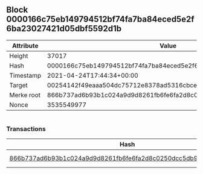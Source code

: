 ## Block 0000166c75eb149794512bf74fa7ba84eced5e2f6ba23027421d05dbf5592d1b

Attribute | Value
--- | ---
Height | 37017
Hash | 0000166c75eb149794512bf74fa7ba84eced5e2f6ba23027421d05dbf5592d1b
Timestamp | 2021-04-24T17:44:34+00:00
Target | 00254142f49eaaa504dc75712e8378ad5316cbcead634704b3734b6271167cc4
Merke root | 866b737ad6b93b1c024a9d9d8261fb6fe6fa2d8c0250dcc5db9b76939ad7fdb0
Nonce | 3535549977

```

```

### Transactions

Hash | Amount
--- | ---
[866b737ad6b93b1c024a9d9d8261fb6fe6fa2d8c0250dcc5db9b76939ad7fdb0](866b737ad6b93b1c024a9d9d8261fb6fe6fa2d8c0250dcc5db9b76939ad7fdb0.md) | 10.00000000 SKEPTI 
